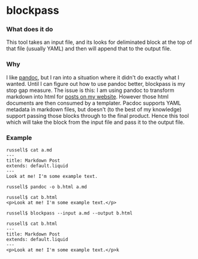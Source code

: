 # blockpass

### What does it do
This tool takes an input file, and its looks for deliminated block at the top of that file (usually YAML) and then will append that to the output file. 

### Why 
I like [pandoc](https://pandoc.org/), but I ran into a situation where it didn't do exactly what I wanted. Until I can figure out how to use pandoc better, blockpass is my stop gap measure. The issue is this: I am using pandoc to transform markdown into html for [posts on my website](https://github.com/ThermalSpan/pandoc-posts). However those html documents are then consumed by a templater. Pacdoc supports YAML metadata in markdown files, but doesn't (to the best of my knowledge) support passing those blocks through to the final product. Hence this tool which will take the block from the input file and pass it to the output file. 

### Example

    russell$ cat a.md
    ---
    title: Markdown Post
    extends: default.liquid
    ---
    Look at me! I'm some example text.

    russell$ pandoc -o b.html a.md
    
    russell$ cat b.html
    <p>Look at me! I'm some example text.</p>

    russell$ blockpass --input a.md --output b.html

    russell$ cat b.html
    ---
    title: Markdown Post
    extends: default.liquid
    ---
    <p>Look at me! I'm some example text.</p>k
